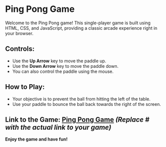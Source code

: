 # Ping Pong Game 

Welcome to the Ping Pong game! This single-player game is built using HTML, CSS, and JavaScript, providing a classic arcade experience right in your browser.

## Controls:
- Use the **Up Arrow** key to move the paddle up.
- Use the **Down Arrow** key to move the paddle down.
- You can also control the paddle using the mouse.

## How to Play:
- Your objective is to prevent the ball from hitting the left of the table.
- Use your paddle to bounce the ball back towards the right of the screen.

## Link to the Game: [Ping Pong Game](https://abhishek-bisht-21.github.io/Ping-Pong-Game/) *(Replace # with the actual link to your game)*

**Enjoy the game and have fun!**
